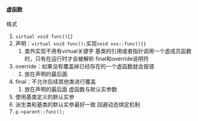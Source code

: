 #### 虚函数
格式
1. `virtual void func(){}`
2. 声明：`virtual void func();`实现`void xxx::func(){}`
	1. 类外实现不用有virtual关键字
基类的引用或者指针调用一个虚成员函数时，只有在运行时才会被解析
final和override说明符
1. override：如果没有覆盖掉已经存在的一个虚函数就会报错
	1. 放在声明的最后面
2. final：不允许后续其他类进行覆盖
	1. 放在声明的最后面
虚函数与默认实参数
1. 使用基类定义的默认实参
2. 派生类和基类的默认实参最好一致
回避动态绑定机制
1. `p->parent::func();`